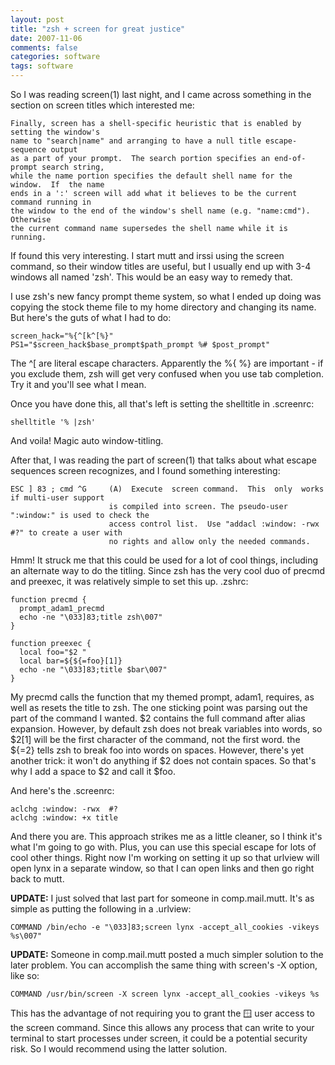```yaml
---
layout: post
title: "zsh + screen for great justice"
date: 2007-11-06
comments: false
categories: software
tags: software
---
```

So I was reading screen(1) last night, and I came across something in the section on screen titles
which interested me:



    Finally, screen has a shell-specific heuristic that is enabled by setting the window's
    name to "search|name" and arranging to have a null title escape-sequence output
    as a part of your prompt.  The search portion specifies an end-of-prompt search string,
    while the name portion specifies the default shell name for the window.  If  the name
    ends in a ':' screen will add what it believes to be the current command running in
    the window to the end of the window's shell name (e.g. "name:cmd").  Otherwise
    the current command name supersedes the shell name while it is running.
    





If found this very interesting. I start mutt and irssi using the screen command, so their window
titles are useful, but I usually end up with 3-4 windows all named 'zsh'. This would be an easy way
to remedy that.




I use zsh's new fancy prompt theme system, so what I ended up doing was copying the stock theme file
to my home directory and changing its name. But here's the guts of what I had to do:



    screen_hack="%{^[k^[%}"
    PS1="$screen_hack$base_prompt$path_prompt %# $post_prompt"
    





The ^\[ are literal escape characters. Apparently the %{ %} are important - if you exclude them, zsh will
get very confused when you use tab completion. Try it and you'll see what I mean.

Once you have done this, all that's left is setting the shelltitle in .screenrc:



    shelltitle '% |zsh'
    






And voila! Magic auto window-titling.

After that, I was reading the part of screen(1) that talks about what escape sequences screen
recognizes, and I found something interesting:



    ESC ] 83 ; cmd ^G     (A)  Execute  screen command.  This  only  works if multi-user support
                          is compiled into screen. The pseudo-user ":window:" is used to check the
                          access control list.  Use "addacl :window: -rwx #?" to create a user with
                          no rights and allow only the needed commands.
    






Hmm! It struck me that this could be used for a lot of cool things, including an alternate way to do the titling. Since zsh has the very cool duo of precmd and preexec, it was relatively simple to set this up. .zshrc:



    function precmd {
      prompt_adam1_precmd
      echo -ne "\033]83;title zsh\007"
    }
    
    function preexec {
      local foo="$2 "
      local bar=${${=foo}[1]}
      echo -ne "\033]83;title $bar\007"
    }
    






My precmd calls the function that my themed prompt, adam1, requires, as well as resets the title to
zsh. The one sticking point was parsing out the part of the command I wanted. $2 contains the full
command after alias expansion. However, by default zsh does not break variables into words, so
$2\[1\] will be the first character of the command, not the first word. the ${=2} tells zsh to break
foo into words on spaces. However, there's yet another trick: it won't do anything if $2 does not
contain spaces. So that's why I add a space to $2 and call it $foo.

And here's the .screenrc:



    aclchg :window: -rwx  #?
    aclchg :window: +x title
    






And there you are. This approach strikes me as a little cleaner, so I think it's what I'm going to
go with. Plus, you can use this special escape for lots of cool other things. Right now I'm
working on setting it up so that urlview will open lynx in a separate window, so that I can open
links and then go right back to mutt.

**UPDATE:** I just solved that last part for someone in comp.mail.mutt.
It's as simple as putting the following in a .urlview:



    COMMAND /bin/echo -e "\033]83;screen lynx -accept_all_cookies -vikeys %s\007"
    






**UPDATE:** Someone in comp.mail.mutt posted a much simpler solution to the later problem.
You can accomplish the same thing with screen's -X option, like so:



    COMMAND /usr/bin/screen -X screen lynx -accept_all_cookies -vikeys %s
    






This has the advantage of not requiring you to grant the :window: user access to the screen command.
Since this allows any process that can write to your terminal to start processes under screen, it could
be a potential security risk. So I would recommend using the latter solution.
